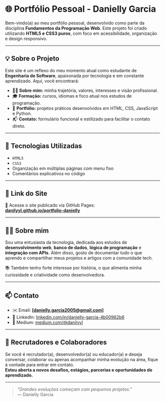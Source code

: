 # 🌐 Portfólio Pessoal - Danielly Garcia

Bem-vindo(a) ao meu portfólio pessoal, desenvolvido como parte da disciplina **Fundamentos da Programação Web**. Este projeto foi criado utilizando **HTML5 e CSS3 puros**, com foco em acessibilidade, organização e design responsivo.

---

## 💡 Sobre o Projeto

Este site é um reflexo do meu momento atual como estudante de **Engenharia de Software**, apaixonada por tecnologia e em constante aprendizado. Aqui, você encontrará:

- 🧍‍♀️ **Sobre mim:** minha trajetória, valores, interesses e visão profissional.
- 🎓 **Formação:** cursos, idiomas e foco atual nos estudos de programação.
- 🧪 **Portfólio:** projetos práticos desenvolvidos em HTML, CSS, JavaScript e Python.
- 📬 **Contato:** formulário funcional e estilizado para facilitar o contato direto.

---

## 🚀 Tecnologias Utilizadas

- `HTML5`
- `CSS3` 
- Organização em múltiplas páginas com menu fixo
- Comentários explicativos no código

---

## 🔗 Link do Site

📎 Acesse o site publicado via GitHub Pages:  
**[danilyyl.github.io/portfolio-danielly](https://danilyyl.github.io/Meu-Portfolio/)**

---

## 👩‍💻 Sobre mim

Sou uma entusiasta da tecnologia, dedicada aos estudos de **desenvolvimento web**, **banco de dados**, **lógica de programação** e **integração com APIs**. Além disso, gosto de documentar tudo o que aprendo e compartilhar meus projetos e artigos com a comunidade tech.

📚 Também tenho forte interesse por história, o que alimenta minha curiosidade e criatividade como desenvolvedora.

---

## 📫 Contato

- ✉️ Email: **[danielly.garcia2005@gmail.com]**
- 💼 LinkedIn: [linkedin.com/in/danielly-garcia-4b00962b6](https://www.linkedin.com/in/danielly-garcia-4b00962b6/)
- 📝 Medium: [medium.com/@danilyyl](https://medium.com/@danielly.garcia2005)

---

## 🤝 Recrutadores e Colaboradores

Se você é recrutador(a), desenvolvedor(a) ou educador(a) e deseja conversar, colaborar ou apenas acompanhar minha evolução na área, fique à vontade para entrar em contato.  
**Estou aberta a novos desafios, estágios, parcerias e oportunidades de aprendizado.**

---

> _"Grandes evoluções começam com pequenos projetos."_  
> — Danielly Garcia

